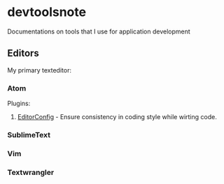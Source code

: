 # devtoolsnote
Documentations on tools that I use for application development

## Editors
My primary texteditor:
### Atom
Plugins:  
1. [EditorConfig](http://editorconfig.org/) - Ensure consistency in coding style while wirting code.


### SublimeText


### Vim


### Textwrangler

